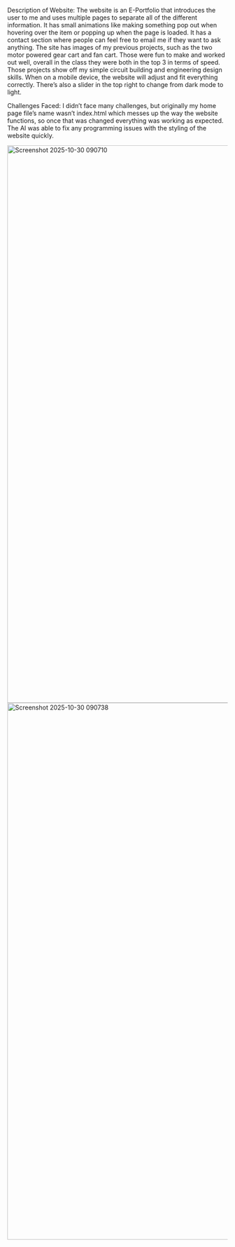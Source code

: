 Description of Website:
The website is an E-Portfolio that introduces the user to me and uses multiple pages to separate all of the different information. It has small animations like making something pop out when hovering over the item or popping up when the page is loaded. It has a contact section where people can feel free to email me if they want to ask anything. The site has images of my previous projects, such as the two motor powered gear cart and fan cart. Those were fun to make and worked out well, overall in the class they were both in the top 3 in terms of speed. Those projects show off my simple circuit building and engineering design skills. When on a mobile device, the website will adjust and fit everything correctly. There’s also a slider in the top right to change from dark mode to light. 

Challenges Faced:
I didn’t face many challenges, but originally my home page file’s name wasn’t index.html which messes up the way the website functions, so once that was changed everything was working as expected. The AI was able to fix any programming issues with the styling of the website quickly.

<img width="1900" height="1271" alt="Screenshot 2025-10-30 090710" src="https://github.com/user-attachments/assets/355cecfb-c6f7-4153-9783-651004ab67af" />


<img width="835" height="1224" alt="Screenshot 2025-10-30 090738" src="https://github.com/user-attachments/assets/82fe924c-4e71-4d7e-9955-fb5c0e99e9bc" />
